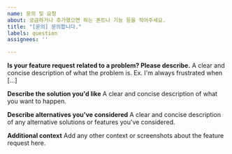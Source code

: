 ```yaml
---
name: 문의 및 요청
about: 궁금하거나 추가했으면 하는 폰트나 기능 등을 적어주세요.
title: "[문의] 문의합니다."
labels: question
assignees: ''

---
```


**Is your feature request related to a problem? Please describe.**
A clear and concise description of what the problem is. Ex. I'm always frustrated when [...]

**Describe the solution you'd like**
A clear and concise description of what you want to happen.

**Describe alternatives you've considered**
A clear and concise description of any alternative solutions or features you've considered.

**Additional context**
Add any other context or screenshots about the feature request here.
